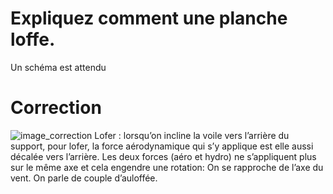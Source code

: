 ﻿# Expliquez comment une planche loffe.
Un schéma est attendu

# Correction

![image_correction](./images/aulofee_abattee.png)
Lofer : lorsqu’on incline la voile vers l’arrière du support, pour lofer, la force aérodynamique qui s’y applique est elle aussi décalée vers l’arrière. Les deux forces (aéro et hydro) ne s’appliquent plus sur le même axe et cela engendre une rotation: On se rapproche de l’axe du vent. On parle de couple d’auloffée. 